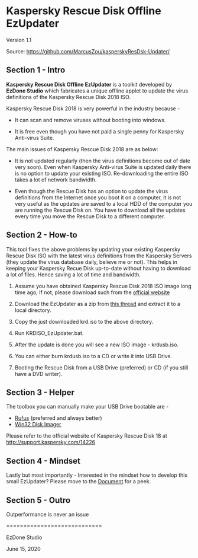 # Kaspersky Rescue Disk Offline EzUpdater

Version 1.1

Source:	https://github.com/MarcusZou/kasperskyResDsk-Updater/



## Section 1 - Intro

**Kaspersky Rescue Disk Offline EzUpdater** is a toolkit developed by **EzDone Studio** which fabricates a unique offline applet to update the virus definitions of the Kaspersky Rescue Disk 2018 ISO.



Kaspersky Rescue Disk 2018 is very powerful in the industry because -

* It can scan and remove viruses without booting into windows.

* It is free even though you have not paid a single penny for Kaspersky Anti-virus Suite.

The main issues of Kaspersky Rescue Disk 2018 are as below:

* It is not updated regularly (then the virus definitions become out of date very soon). Even when Kaspersky Anti-virus Suite is updated daily there is no option to update your existing ISO. Re-downloading the entire ISO takes a lot of network bandwidth.

* Even though the Rescue Disk has an option to update the virus definitions from the Internet once you boot it on a computer, it is not very useful as the updates are saved to a local HDD of the computer you are running the Rescue Disk on. You have to download all the updates every time you move the Rescue Disk to a different computer.



## Section 2 - How-to

This tool fixes the above problems by updating your existing Kaspersky Rescue Disk ISO with the latest virus definitions from the Kaspersky Servers (they update the virus database daily, believe me or not). This helps in keeping your Kaspersky Recue Disk up-to-date without having to download a lot of files. Hence saving a lot of time and bandwidth.

1. Assume you have obtained Kaspersky Rescue Disk 2018 ISO image long time ago; If not, please download such from the [official website](http://rescuedisk.kaspersky-labs.com/rescuedisk/updatable/2018/krd.iso)

2. Download the EzUpdater as a zip from [this thread](http://github.com/MarcusZou/KasperskyResDsk-Updater) and extract it to a local directory.

3. Copy the just downloaded krd.iso to the above directory.

4. Run KRDISO_EzUpdater.bat.

5. After the update is done you will see a new ISO image - krdusb.iso.

6. You can either burn krdusb.iso to a CD or write it into USB Drive.

7. Booting the Rescue Disk from a USB Drive (preferred) or CD (if you still have a DVD writer).



## Section 3 - Helper

The toolbox you can manually make your USB Drive bootable are -

* [Rufus](https://rufus.ie/) (preferred and always better)
* [Win32 Disk Imager](https://sourceforge.net/projects/win32diskimager)



Please refer to the official website of Kaspersky Rescue Disk 18 at http://support.kaspersky.com/14226



## Section 4 - Mindset

Lastly but most importantly - Interested in the mindset how to develop this small EzUpdater? Please move to the [Document](KasperskyResDsk_EzUpdater_Mindset.pdf) for a peek.



## Section 5 - Outro

Outperformance is never an issue



============================

EzDone Studio

June 15, 2020
